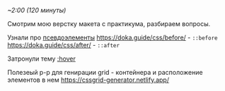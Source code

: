 *~2:00 (120 минуты)*

Смотрим мою верстку макета с практикума, разбираем вопросы.

Узнали про [псевдоэлементы](https://doka.guide/css/pseudoelements/)
https://doka.guide/css/before/ - `::before`
https://doka.guide/css/after/ - `::after`

Затронули тему [:hover](https://developer.mozilla.org/ru/docs/Web/CSS/:hover)

Полезеый р-р для генирации grid - контейнера и расположение элементов в нем
https://cssgrid-generator.netlify.app/